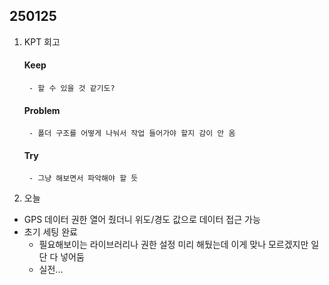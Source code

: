 ## 250125

1. KPT 회고
    #### Keep
        - 할 수 있을 것 같기도?

    #### Problem
        - 폴더 구조를 어떻게 나눠서 작업 들어가야 할지 감이 안 옴

    #### Try
        - 그냥 해보면서 파악해야 할 듯

2. 오늘
- GPS 데이터 권한 열어 줬더니 위도/경도 값으로 데이터 접근 가능
- 초기 세팅 완료
    - 필요해보이는 라이브러리나 권한 설정 미리 해뒀는데 이게 맞나 모르겠지만 일단 다 넣어둠
    - 실전...